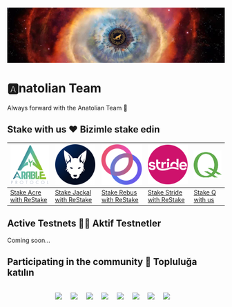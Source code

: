 [![Anatolian-Team-GitHub-Banner](https://github.com/AnatolianTeam/.github/raw/main/profile/static/Anatolian-Team-GitHub-Banner-N.jpg)](https://anatolianteam.com/)

# 🅰️natolian Team
Always forward with the Anatolian Team 🚀

## Stake with us ❤️  Bizimle stake edin 

| [<img src='https://github.com/AnatolianTeam/.github/raw/main/profile/static/Arable_120.png' alt='acre'>](https://restake.app/acrechain/acrevaloper10uc3h2348v9dxa7evkjhep8xxtsd8f7de3xg5t) | [<img src='https://github.com/AnatolianTeam/.github/raw/main/profile/static/Jackal_120.png' alt='jackal'>](https://restake.app/jackal/jklvaloper1qhm6hucmshaz6s3mdyl8jje9ryk7t5uxgxy6w8) | [<img src='https://github.com/AnatolianTeam/.github/raw/main/profile/static/Rebus_120.png' alt='rebus'>](https://restake.app/rebus/rebusvaloper183hv37en2dayslgf03zfr57crtjrchuazwm9h9) | [<img src='https://github.com/AnatolianTeam/.github/raw/main/profile/static/Stride_120.png' alt='stride'>](https://restake.app/stride/stridevaloper1ehmnl9jdf2hnj78va888gtpz9e3d4g4ll3wthh) | [<img src='https://github.com/AnatolianTeam/.github/raw/main/profile/static/Q_120.png' alt='qblockchain'>](https://hq.q.org/staking/validators/0xEa1e01039D2476c04cBB2145f4944379E4bfA289) |
| ------------ | ------------ | ------------ | ------------ |  ------------ |
| <a href="https://restake.app/acrechain/acrevaloper10uc3h2348v9dxa7evkjhep8xxtsd8f7de3xg5t" target="_blank" rel="noreferrer noopener">Stake Acre with ReStake</a> | <a href="https://restake.app/jackal/jklvaloper1qhm6hucmshaz6s3mdyl8jje9ryk7t5uxgxy6w8" target="_blank" rel="noreferrer noopener">Stake Jackal with ReStake</a> | <a href="https://restake.app/rebus/rebusvaloper183hv37en2dayslgf03zfr57crtjrchuazwm9h9" target="_blank" rel="noreferrer noopener">Stake Rebus with ReStake</a> | <a href="https://restake.app/stride/stridevaloper1ehmnl9jdf2hnj78va888gtpz9e3d4g4ll3wthh" target="_blank" rel="noreferrer noopener">Stake Stride with ReStake</a> | <a href="https://hq.q.org/staking/validators/0xEa1e01039D2476c04cBB2145f4944379E4bfA289" target="_blank" rel="noreferrer noopener">Stake Q with us</a> |

## Active Testnets :technologist: Aktif Testnetler
Coming soon...

## Participating in the community 🙋 Topluluğa katılın

<br/>

<div align="center">
  <a href="https://discord.gg/AnatolianTeam#9538"><img src="/static/discord.svg" width="64" /></a>
  &nbsp; &nbsp;
  <a href="https://t.me/AnatolianTeamduyuru"><img src="/static/telegram.svg" width="64" /></a>
  &nbsp; &nbsp;
  <a href="https://t.me/AnatolianTeam"><img src="/static/telegram.svg" width="64" /></a>
  &nbsp; &nbsp;
  <a href="https://www.linkedin.com/company/anatolianteam"><img src="/static/linkedin.svg" width="64" /></a>
  &nbsp; &nbsp;
  <a href="https://twitter.com/AnatolianTeam"><img src="/static/twitter.svg" width="64" /></a>
  &nbsp; &nbsp;
  <a href="https://medium.com/AnatolianTeam"><img src="/static/medium.svg" width="64" /></a>
  &nbsp; &nbsp;
  <a href="https://www.youtube.com/@AnatolianTeam"><img src="/static/youtube.svg" width="64" /></a>
  &nbsp; &nbsp;
  <a href="https://www.reddit.com/r/AnatolianTeam" target="_blank" rel="noopener noreferrer"><img src="/static/reddit.svg" width="64" /></a>  
  &nbsp; &nbsp;
</div>

